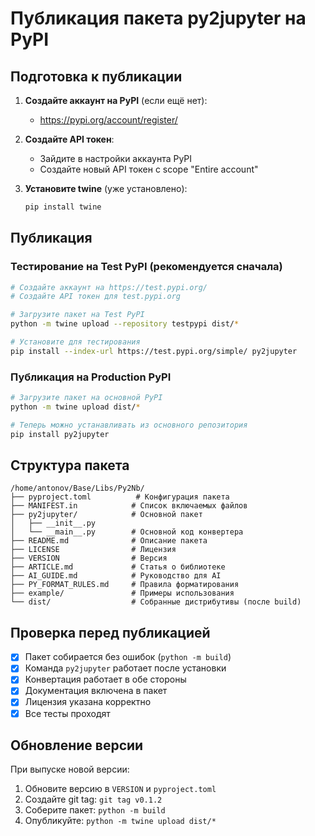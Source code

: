 # Публикация пакета py2jupyter на PyPI

## Подготовка к публикации

1. **Создайте аккаунт на PyPI** (если ещё нет):
   - https://pypi.org/account/register/

2. **Создайте API токен**:
   - Зайдите в настройки аккаунта PyPI
   - Создайте новый API токен с scope "Entire account"

3. **Установите twine** (уже установлено):
   ```bash
   pip install twine
   ```

## Публикация

### Тестирование на Test PyPI (рекомендуется сначала)

```bash
# Создайте аккаунт на https://test.pypi.org/
# Создайте API токен для test.pypi.org

# Загрузите пакет на Test PyPI
python -m twine upload --repository testpypi dist/*

# Установите для тестирования
pip install --index-url https://test.pypi.org/simple/ py2jupyter
```

### Публикация на Production PyPI

```bash
# Загрузите пакет на основной PyPI
python -m twine upload dist/*

# Теперь можно устанавливать из основного репозитория
pip install py2jupyter
```

## Структура пакета

```
/home/antonov/Base/Libs/Py2Nb/
├── pyproject.toml          # Конфигурация пакета
├── MANIFEST.in            # Список включаемых файлов
├── py2jupyter/            # Основной пакет
│   ├── __init__.py
│   └── __main__.py        # Основной код конвертера
├── README.md              # Описание пакета
├── LICENSE                # Лицензия
├── VERSION                # Версия
├── ARTICLE.md             # Статья о библиотеке
├── AI_GUIDE.md            # Руководство для AI
├── PY_FORMAT_RULES.md     # Правила форматирования
├── example/               # Примеры использования
└── dist/                  # Собранные дистрибутивы (после build)
```

## Проверка перед публикацией

- [x] Пакет собирается без ошибок (`python -m build`)
- [x] Команда `py2jupyter` работает после установки
- [x] Конвертация работает в обе стороны
- [x] Документация включена в пакет
- [x] Лицензия указана корректно
- [x] Все тесты проходят

## Обновление версии

При выпуске новой версии:
1. Обновите версию в `VERSION` и `pyproject.toml`
2. Создайте git tag: `git tag v0.1.2`
3. Соберите пакет: `python -m build`
4. Опубликуйте: `python -m twine upload dist/*`
